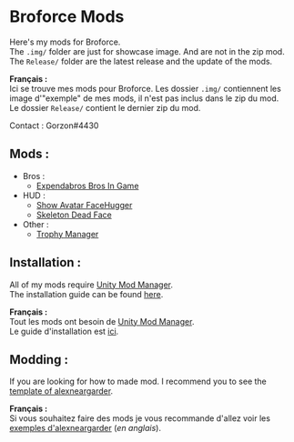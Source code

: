 # Broforce Mods
 Here's my mods for Broforce.  
 The `.img/` folder are just for showcase image. And are not in the zip mod.  
 The `Release/` folder are the latest release and the update of the mods.

 **Français :**  
 Ici se trouve mes mods pour Broforce. Les dossier `.img/` contiennent les image d'"exemple" de mes mods, il n'est pas inclus dans le zip du mod.  
 Le dossier `Release/` contient le dernier zip du mod.

 Contact : Gorzon#4430

## Mods :
 * Bros :
    * [Expendabros Bros In Game](https://github.com/Gorzon38/Broforce-Mods/tree/main/Expendables%20Bros%20In%20Game)  
 * HUD :
    * [Show Avatar FaceHugger](https://github.com/Gorzon38/Broforce-Mods/tree/main/Show%20Avatar%20FaceHugger)
    * [Skeleton Dead Face](https://github.com/Gorzon38/Broforce-Mods/tree/main/Skeleton%20Dead%20Face)
 * Other :
   * [Trophy Manager](https://github.com/Gorzon38/Broforce-Mods/tree/main/TrophyManager)

## Installation :
All of my mods require [Unity Mod Manager](https://www.nexusmods.com/site/mods/21).  
The installation guide can be found [here](https://steamcommunity.com/sharedfiles/filedetails/?id=2434812447).  

**Français :**  
Tout les mods ont besoin de [Unity Mod Manager](https://www.nexusmods.com/site/mods/21).  
Le guide d'installation est [ici](https://steamcommunity.com/sharedfiles/filedetails/?id=2489196482).

## Modding :
If you are looking for how to made mod. I recommend you to see the [template of alexneargarder](https://github.com/alexneargarder/BroforceMods#how-to-create-your-own-mods).  

**Français :**  
Si vous souhaitez faire des mods je vous recommande d'allez voir les [exemples d'alexneargarder](https://github.com/alexneargarder/BroforceMods#how-to-create-your-own-mods) (*en anglais*).
